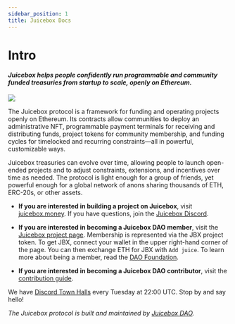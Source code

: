 ```yaml
---
sidebar_position: 1
title: Juicebox Docs
---
```


# Intro

#### *Juicebox helps people confidently run programmable and community funded treasuries from startup to scale, openly on Ethereum.*

![](/img/characters.png)

The Juicebox protocol is a framework for funding and operating projects openly on Ethereum. Its contracts allow communities to deploy an administrative NFT, programmable payment terminals for receiving and distributing funds, project tokens for community membership, and funding cycles for timelocked and recurring constraints—all in powerful, customizable ways. 

Juicebox treasuries can evolve over time, allowing people to launch open-ended projects and to adjust constraints, extensions, and incentives over time as needed. The protocol is light enough for a group of friends, yet powerful enough for a global network of anons sharing thousands of ETH, ERC-20s, or other assets.

- **If you are interested in building a project on Juicebox**, visit [juicebox.money](https://juicebox.money). If you have questions, join the [Juicebox Discord](https://discord.gg/juicebox).

- **If you are interested in becoming a Juicebox DAO member**, visit the [Juicebox project page](https://juicebox.money/#/p/juicebox). Membership is represented via the JBX project token. To get JBX, connect your wallet in the upper right-hand corner of the page. You can then exchange ETH for JBX with `Add juice`. To learn more about being a member, read the [DAO Foundation](dao/foundation.md).

- **If you are interested in becoming a Juicebox DAO contributor**, visit the [contribution guide](dao/how-to-contribute.md).

We have [Discord Town Halls](https://discord.gg) every Tuesday at 22:00 UTC. Stop by and say hello!

*The Juicebox protocol is built and maintained by [Juicebox DAO](/dao/).*

